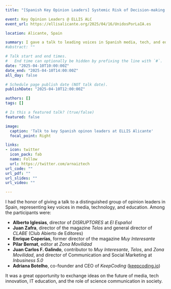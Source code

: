 ```yaml
---
title: "[Spanish Key Opinion Leaders] Systemic Risk of Decision-making and Recommender Systems"

event: Key Opinion Leaders @ ELLIS ALC
event_url: https://ellisalicante.org/2025/04/16/UnidosPorLaIA.es

location: Alicante, Spain

summary: I gave a talk to leading voices in Spanish media, tech, and education (including directors from *El Español*, *Telos*, *Muy Interesante*, *Zona Movilidad*, and *KeepCoding*) to discuss the future of communication and innovation.
#abstract: ""

# Talk start and end times.
#   End time can optionally be hidden by prefixing the line with `#`.
date: "2025-04-10T10:00:00Z"
date_end: "2025-04-10T14:00:00Z"
all_day: false

# Schedule page publish date (NOT talk date).
publishDate: "2025-04-10T12:00:00Z"

authors: []
tags: []

# Is this a featured talk? (true/false)
featured: false

image:
  caption: 'Talk to key Spanish opinon leaders at ELLIS Alicante'
  focal_point: Right

links:
- icon: twitter
  icon_pack: fab
  name: Follow
  url: https://twitter.com/arnaiztech
url_code: ""
url_pdf: ""
url_slides: ""
url_video: ""

---
```



I had the honor of giving a talk to a distinguished group of opinion leaders in Spain, representing key voices in media, technology, and education. Among the participants were:

- **Alberto Iglesias**, director of *DISRUPTORES* at *El Español*  
- **Juan Zafra**, director of the magazine *Telos* and general director of *CLABE* (Club Abierto de Editores)  
- **Enrique Coperías**, former director of the magazine *Muy Interesante*  
- **Pilar Bernat**, editor at *Zona Movilidad*  
- **Juan Carlos F. Galindo**, contributor to *Muy Interesante*, *Telos*, and *Zona Movilidad*, and director of Communication and Social Marketing at *Inbusiness 5.0*  
- **Adriana Botelho**, co-founder and CEO of *KeepCoding* ([keepcoding.io](https://keepcoding.io))

It was a great opportunity to exchange ideas on the future of media, tech innovation, IT education, and the role of science communication in society.
